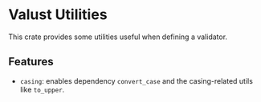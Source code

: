 # Valust Utilities

This crate provides some utilities useful when defining a validator.

## Features

- `casing`: enables dependency `convert_case` and the casing-related utils like `to_upper`.
